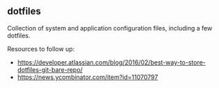 ## dotfiles

Collection of system and application configuration files, including a few dotfiles.

Resources to follow up:

* https://developer.atlassian.com/blog/2016/02/best-way-to-store-dotfiles-git-bare-repo/
* https://news.ycombinator.com/item?id=11070797
